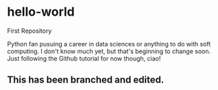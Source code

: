 # hello-world
First Repository

Python fan pusuing a career in data sciences or anything to do with soft computing.
I don't know much yet, but that's beginning to change soon. 
Just following the Github tutorial for now though, ciao!

## This has been branched and edited.
